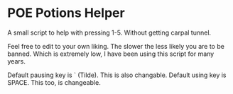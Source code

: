 # POE Potions Helper
 A small script to help with pressing 1-5. Without getting carpal tunnel.

 Feel free to edit to your own liking. The slower the less likely you are to be banned. Which is extremely low, I have been using this script for many years. 

 Default pausing key is ` (Tilde). This is also changable.
 Default using key is SPACE. This too, is changeable.
